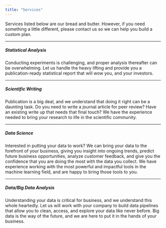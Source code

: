 ```yaml
---
title: "Services"
---
```

Services listed below are our bread and butter. However, if you need something a little different, please contact us so we can help you build a custom plan.

---

##### Statistical Analysis
Conducting experiments is challenging, and proper analysis thereafter can be overwhelming. Let us handle the heavy lifting and provide you a publication-ready statistical report that will wow you, and your investors. 

---

##### Scientific Writing
Publication is a big deal, and we understand that doing it right can be a daunting task. Do you need to write a journal article for peer review? Have an existing write up that needs that final touch? We have the experience needed to bring your research to life in the scientific community.

---

##### Data Science

Interested in putting your data to work? We can bring your data to the forefront of your business, giving you insight into ongoing trends, predict future business opportunities, analyze customer feedback, and give you the confidence that you are doing the most with the data you collect. We have experience working with the most powerful and impactful tools in the machine learning field, and are happy to bring those tools to you. 

---

##### Data/Big Data Analysis
Understanding your data is critical for business, and we understand this whole heartedly. Let us will work with your company to build data pipelines that allow you to clean, access, and explore your data like never before. Big data is the way of the future, and we are here to put it in the hands of your business.

